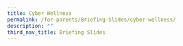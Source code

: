 ```yaml
---
title: Cyber Wellness
permalink: /for-parents/Briefing-Slides/cyber-wellness/
description: ""
third_nav_title: Briefing Slides
---
```

